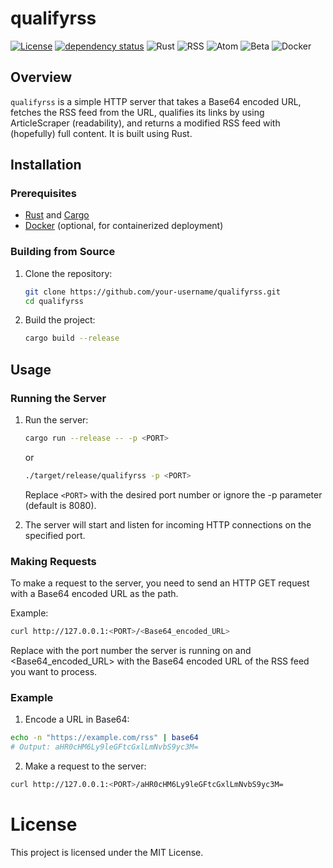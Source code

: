 # qualifyrss
[![License](https://img.shields.io/badge/license-MIT-blue.svg)](LICENSE)
[![dependency status](https://deps.rs/repo/codeberg/ekahlenberger/qualifyrss/status.svg)](https://deps.rs/repo/codeberg/ekahlenberger/qualifyrss)
![Rust](https://img.shields.io/badge/rust-1.78.0-orange.svg)
![RSS](https://img.shields.io/badge/RSS-Supported-brightgreen.svg)
![Atom](https://img.shields.io/badge/Atom-Supported-brightgreen.svg)
![Beta](https://img.shields.io/badge/status-beta-blue.svg)
![Docker](https://img.shields.io/badge/docker-ready-blue.svg)

## Overview

`qualifyrss` is a simple HTTP server that takes a Base64 encoded URL, fetches the RSS feed from the URL, qualifies its links by using ArticleScraper (readability), and returns a modified RSS feed with (hopefully) full content. It is built using Rust.

## Installation

### Prerequisites

- [Rust](https://www.rust-lang.org/tools/install) and [Cargo](https://doc.rust-lang.org/cargo/getting-started/installation.html)
- [Docker](https://docs.docker.com/get-docker/) (optional, for containerized deployment)

### Building from Source

1. Clone the repository:
    ```sh
    git clone https://github.com/your-username/qualifyrss.git
    cd qualifyrss
    ```

2. Build the project:
    ```sh
    cargo build --release
    ```

## Usage

### Running the Server

1. Run the server:
    ```sh
    cargo run --release -- -p <PORT>
    ```
    or
    ```sh
    ./target/release/qualifyrss -p <PORT>
    ```
   Replace `<PORT>` with the desired port number or ignore the -p parameter (default is 8080).

1. The server will start and listen for incoming HTTP connections on the specified port.

### Making Requests

To make a request to the server, you need to send an HTTP GET request with a Base64 encoded URL as the path.

Example:
```sh
curl http://127.0.0.1:<PORT>/<Base64_encoded_URL>
```
Replace <PORT> with the port number the server is running on and <Base64_encoded_URL> with the Base64 encoded URL of the RSS feed you want to process.

### Example
1. Encode a URL in Base64:
```sh
echo -n "https://example.com/rss" | base64
# Output: aHR0cHM6Ly9leGFtcGxlLmNvbS9yc3M=
```
2. Make a request to the server:
```sh
curl http://127.0.0.1:<PORT>/aHR0cHM6Ly9leGFtcGxlLmNvbS9yc3M=
```

# License

This project is licensed under the MIT License.

